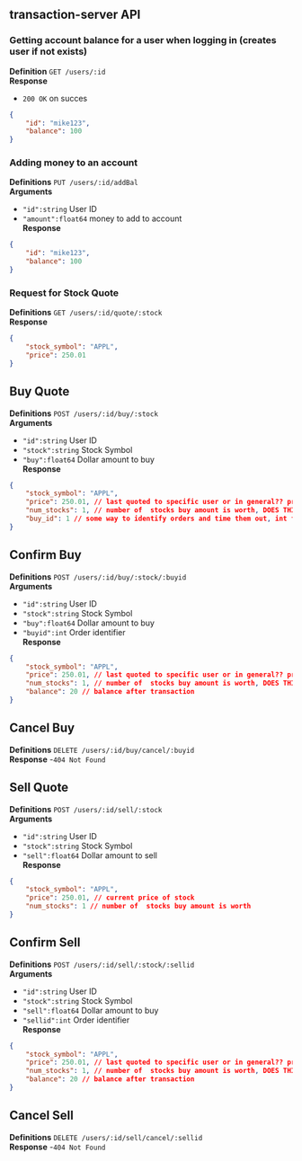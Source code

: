 ## transaction-server API

### Getting account balance for a user when logging in (creates user if not exists)
**Definition**
`GET /users/:id`  
**Response**
- `200 OK` on succes
```json
{
    "id": "mike123",
    "balance": 100
}
```
### Adding money to an account
**Definitions**
`PUT /users/:id/addBal`  
**Arguments**
- `"id":string` User ID 
- `"amount":float64` money to add to account  
**Response**
```json
{
    "id": "mike123",
    "balance": 100
}
```

### Request for Stock Quote  
**Definitions**
`GET /users/:id/quote/:stock`  
**Response**
```json
{
    "stock_symbol": "APPL",
    "price": 250.01
}
```

## Buy Quote  
**Definitions**
`POST /users/:id/buy/:stock`  
**Arguments**
- `"id":string` User ID 
- `"stock":string` Stock Symbol
- `"buy":float64` Dollar amount to buy  
**Response**
```json
{
    "stock_symbol": "APPL",
    "price": 250.01, // last quoted to specific user or in general?? probably need to check how old quote is...
    "num_stocks": 1, // number of  stocks buy amount is worth, DOES THIS NEED BE INT??
    "buy_id": 1 // some way to identify orders and time them out, int for simplicity but can be diff
}
```

## Confirm Buy   
**Definitions**
`POST /users/:id/buy/:stock/:buyid`  
**Arguments**
- `"id":string` User ID 
- `"stock":string` Stock Symbol
- `"buy":float64` Dollar amount to buy
- `"buyid":int` Order identifier  
**Response**
```json
{
    "stock_symbol": "APPL",
    "price": 250.01, // last quoted to specific user or in general?? probably need to check how old quote is...
    "num_stocks": 1, // number of  stocks buy amount is worth, DOES THIS NEED BE INT??
    "balance": 20 // balance after transaction
}
```

## Cancel Buy  
**Definitions**
`DELETE /users/:id/buy/cancel/:buyid`  
**Response**
-`404 Not Found`

## Sell Quote  
**Definitions**
`POST /users/:id/sell/:stock`  
**Arguments**
- `"id":string` User ID 
- `"stock":string` Stock Symbol
- `"sell":float64` Dollar amount to sell  
**Response**
```json
{
    "stock_symbol": "APPL",
    "price": 250.01, // current price of stock
    "num_stocks": 1 // number of  stocks buy amount is worth
}
```

## Confirm Sell  
**Definitions**
`POST /users/:id/sell/:stock/:sellid`  
**Arguments**
- `"id":string` User ID 
- `"stock":string` Stock Symbol
- `"sell":float64` Dollar amount to buy
- `"sellid":int` Order identifier  
**Response**
```json
{
    "stock_symbol": "APPL",
    "price": 250.01, // last quoted to specific user or in general?? probably need to check how old quote is...
    "num_stocks": 1, // number of  stocks buy amount is worth, DOES THIS NEED BE INT??
    "balance": 20 // balance after transaction
}
```

## Cancel Sell  
**Definitions**
`DELETE /users/:id/sell/cancel/:sellid`  
**Response**
-`404 Not Found`


